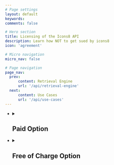 ```yaml
---
# Page settings
layout: default
keywords:
comments: false

# Hero section
title: Licensing of the Icons8 API 
description: Learn how NOT to get sued by icons8
icon: 'agreement'

# Micro navigation
micro_nav: false

# Page navigation
page_nav:
  prev:
      content: Retrieval Engine
      url: '/api/retrieval-engine'
  next:
      content: Use Cases
      url: '/api/use-cases'
---
```


<ul>
  
   <li>
   <details>
     <summary>
       <h2> Paid Option  </h2>
     </summary>
<p>Paid option means you have to buy an access token. The token is a short string code. You embed the token into your requests for searching and retrieval engines. The same token is used to access both engines. The requests are the actual, non-cached icon retrievals.  You may not cache the requests on your side for the reasons of fair billing. Requests to search engine have no limit within any API plan. No matter how many retrieval requests you've purchased. You may pay for API license on <a href="https://icons8.com/buy/monthly-api-subscription" rel="nofollow">this page</a>. After we receive payment, we issue an API token for accessing our engines.</p>
   </details>
   </li>
    
   <li>
   <details>
     <summary>
       <h2> Free of Charge Option </h2>
     </summary>
<p>There is no free option to use our dedicated search engine. Only the retrieval <a href="http://img.icons8.com" rel="nofollow">omg-img</a> engine can be used for free. However <a href="http://img.icons8.com" rel="nofollow">omg-img</a> provides a great deal of opportunities to use <b>both searching and retrieaval absolutely for free</b>.
<br>
Few limitations of free of charge option are:</p>
<ul>
<li>
<p>png icons are available in limited (<b>less than 550px</b>) size but suitable for a great deal of needs</p>
</li>
<li>
<p>only <b>popular SVG</b> icons are available for <b>free</b></p>
</li>
<li>
<p>searching is only by means of <a href="http://img.icons8.com" rel="nofollow">omg-img</a></p>
</li></ul></details>
</li>


</ul>
